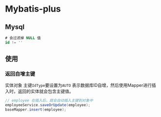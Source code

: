 # Mybatis-plus



## Mysql

```sql
# 会过滤掉 NULL 值
id != ''
```



## 使用

### 返回自增主键

实体对象 主键`IdType`要设置为`AUTO` 表示数据库ID自增，然后使用Mapper进行插入时，返回的实体就会包含主键值。

```java
// employee 在插入后，就会自动插入主键到对象中
employeeService.saveOrUpdate(employee);
baseMapper.insert(employee);
```

